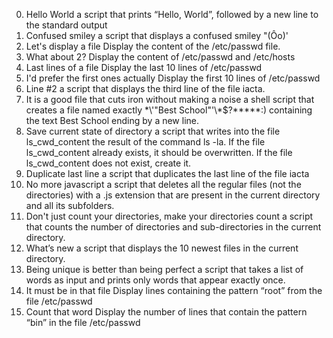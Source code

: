 0. Hello World
a script that prints “Hello, World”, followed by a new line to the standard output
1. Confused smiley
a script that displays a confused smiley "(Ôo)'
2. Let's display a file
Display the content of the /etc/passwd file.
3. What about 2?
Display the content of /etc/passwd and /etc/hosts
4. Last lines of a file
Display the last 10 lines of /etc/passwd
5. I'd prefer the first ones actually
Display the first 10 lines of /etc/passwd
6. Line #2
a script that displays the third line of the file iacta.
7. It is a good file that cuts iron without making a noise
a shell script that creates a file named exactly \*\\'"Best School"\'\\*$\?\*\*\*\*\*:) containing the text Best School ending by a new line.
8. Save current state of directory
a script that writes into the file ls_cwd_content the result of the command ls -la. If the file ls_cwd_content already exists, it should be overwritten. If the file ls_cwd_content does not exist, create it.
9. Duplicate last line
a script that duplicates the last line of the file iacta
10. No more javascript
a script that deletes all the regular files (not the directories) with a .js extension that are present in the current directory and all its subfolders.
11. Don't just count your directories, make your directories count
a script that counts the number of directories and sub-directories in the current directory.
12. What’s new
a script that displays the 10 newest files in the current directory.
13. Being unique is better than being perfect
a script that takes a list of words as input and prints only words that appear exactly once.
14. It must be in that file
Display lines containing the pattern “root” from the file /etc/passwd
15. Count that word
Display the number of lines that contain the pattern “bin” in the file /etc/passwd

